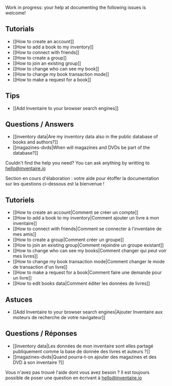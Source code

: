 <!-- LANG:EN, title="Frequently Asked Questions"-->
Work in progress: your help at documenting the following issues is welcome!

## Tutorials

* [[How to create an account]]
* [[How to add a book to my inventory]]
* [[How to connect with friends]]
* [[How to create a group]]
* [[How to join an existing group]]
* [[How to change who can see my book]]
* [[How to change my book transaction mode]]
* [[How to make a request for a book]]

## Tips

* [[Add Inventaire to your browser search engines]]

## Questions / Answers

* [[inventory data|Are my inventory data also in the public database of books and authors?]]
* [[magazines-dvds|When will magazines and DVDs be part of the database?]]

Couldn't find the help you need? You can ask anything by writting to [hello@inventaire.io](mailto:hello@inventaire.io)

<!-- LANG:FR, title="Foire Aux Questions"-->
Section en cours d'élaboration : votre aide pour étoffer la documentation sur les questions ci-dessous est la bienvenue !

## Tutoriels

* [[How to create an account|Comment se créer un compte]]
* [[How to add a book to my inventory|Comment ajouter un livre à mon inventaire]]
* [[How to connect with friends|Comment se connecter à l'inventaire de mes amis]]
* [[How to create a group|Comment créer un groupe]]
* [[How to join an existing group|Comment rejoindre un groupe existant]]
* [[How to change who can see my books|Comment changer qui peut voir mes livres]]
* [[How to change my book transaction mode|Comment changer le mode de transaction d'un livre]]
* [[How to make a request for a book|Comment faire une demande pour un livre]]
* [[How to edit books data|Comment éditer les données de livres]]

## Astuces

* [[Add Inventaire to your browser search engines|Ajouter Inventaire aux moteurs de recherche de votre navigateur]]

## Questions / Réponses

* [[inventory data|Les données de mon inventaire sont elles partagé publiquement comme la base de donnée des livres et auteurs ?]]
* [[magazines-dvds|Quand pourra-t-on ajouter des magazines et des DVD à son inventaire ?]]

Vous n'avez pas trouvé l'aide dont vous avez besoin ? Il est toujours possible de poser une question en écrivant à [hello@inventaire.io](mailto:hello@inventaire.io)